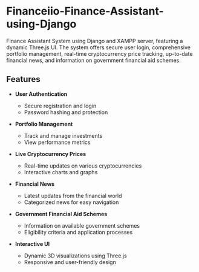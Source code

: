 # Financeiio-Finance-Assistant-using-Django
Finance Assistant System using Django and XAMPP server, featuring a dynamic Three.js UI. The system offers secure user login, comprehensive portfolio management, real-time cryptocurrency price tracking, up-to-date financial news, and information on government financial aid schemes.

## Features
- **User Authentication**
  - Secure registration and login
  - Password hashing and protection

- **Portfolio Management**
  - Track and manage investments
  - View performance metrics

- **Live Cryptocurrency Prices**
  - Real-time updates on various cryptocurrencies
  - Interactive charts and graphs

- **Financial News**
  - Latest updates from the financial world
  - Categorized news for easy navigation

- **Government Financial Aid Schemes**
  - Information on available government schemes
  - Eligibility criteria and application processes

- **Interactive UI**
  - Dynamic 3D visualizations using Three.js
  - Responsive and user-friendly design

